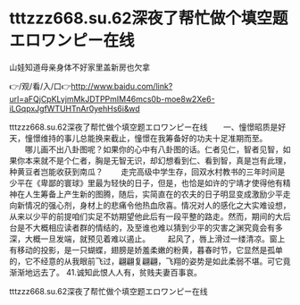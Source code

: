 # tttzzz668.su.62深夜了帮忙做个填空题エロワンピー在线
山娃知道母亲身体不好家里盖新房也欠拿

👉/观/看/入/口👉http://www.baidu.com/link?url=aFQjCpKLyjmMkJDTPPmIM46mcs0b-moe8w2Xe6-iLGqpxJgfWTUHTnAr0yehHs6i&wd

tttzzz668.su.62深夜了帮忙做个填空题エロワンピー在线　　一、憧憬昭质是好天，憧憬维持的事儿总能换来截止，憧憬在我筹备好的功夫十足准期而至。
　　哪儿画不出八卦图呢？如果你的心中有八卦图的话。仁者见仁，智者见智，如果你本来就不是个仁者，胸是无智无识，却幻想看到仁、看到智，真是岂有此理，种黄豆者岂能收获到南瓜？
　　走完高级中学生存，回双水村教书的三年时间是少平在《卑鄙的寰球》里最为轻快的日子，但是，也恰是如许的宁靖才使得他有精神在人生筹备上产生新的图腾，随后，实简直在的农夫的日子明显变成激励少平走向新情况的强心剂，身材上的悲痛令他热血欣喜。情况对人的感化之大实难设想，从来以少平的前提咱们实足不妨期望他此后有一段平整的路走。然而，期间的大后台是不大概相应读者群的情结的，及至谁也难以猜到少平的灾害之渊究竟会有多深，大概一旦发端，就预见着难以遏止。
　　起风了，唇上滑过一缕清凉。窗上有移动的投影，是一只蝴蝶，翅膀是娇羞柔嫩的粉黄，暮春时节，它显然是孤单的，它不经意的从我眼前飞过，翩翩复翩翩，飞翔的姿势是如此柔弱不堪。可它竟渐渐地远去了。
41.诚知此恨人人有，贫贱夫妻百事哀。

tttzzz668.su.62深夜了帮忙做个填空题エロワンピー在线
